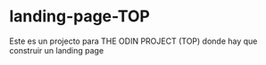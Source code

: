 # landing-page-TOP
Este es un projecto para THE ODIN PROJECT (TOP) donde hay que construir un landing page

